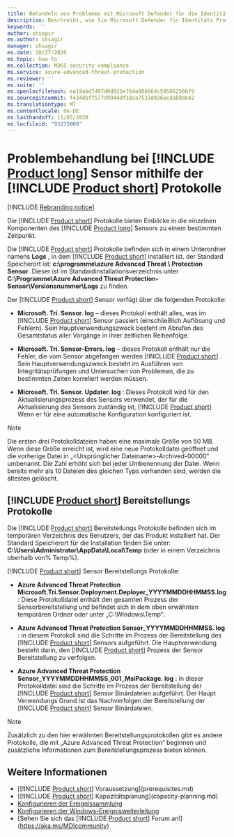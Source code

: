 ```yaml
---
title: Behandeln von Problemen mit Microsoft Defender für die Identität mithilfe der Protokolle
description: Beschreibt, wie Sie Microsoft Defender für Identitäts Protokolle verwenden können, um Probleme zu beheben.
keywords: ''
author: shsagir
ms.author: shsagir
manager: shsagir
ms.date: 10/27/2020
ms.topic: how-to
ms.collection: M365-security-compliance
ms.service: azure-advanced-threat-protection
ms.reviewer: ''
ms.suite: ''
ms.openlocfilehash: ea19abd7497d0d925e764a80666dc595862566f9
ms.sourcegitcommit: f434dbff577d9944df18ca7533d026acdab0bb42
ms.translationtype: MT
ms.contentlocale: de-DE
ms.lasthandoff: 11/03/2020
ms.locfileid: "93275000"
---
```

# <a name="troubleshooting-product-long-sensor-using-the-product-short-logs"></a>Problembehandlung bei [!INCLUDE [Product long](includes/product-long.md)] Sensor mithilfe der [!INCLUDE [Product short](includes/product-short.md)] Protokolle

[!INCLUDE [Rebranding notice](includes/rebranding.md)]

Die [!INCLUDE [Product short](includes/product-short.md)] Protokolle bieten Einblicke in die einzelnen Komponenten des [!INCLUDE [Product long](includes/product-long.md)] Sensors zu einem bestimmten Zeitpunkt.

Die [!INCLUDE [Product short](includes/product-short.md)] Protokolle befinden sich in einem Unterordner namens **Logs** , in dem [!INCLUDE [Product short](includes/product-short.md)] installiert ist. der Standard Speicherort ist: **c:\programme\azure Advanced Threat \\ Protection Sensor**. Dieser ist im Standardinstallationsverzeichnis unter **C:\Programme\Azure Advanced Threat Protection-Sensor\Versionsnummer\Logs** zu finden.

Der [!INCLUDE [Product short](includes/product-short.md)] Sensor verfügt über die folgenden Protokolle:

- **Microsoft. Tri. Sensor. log** – dieses Protokoll enthält alles, was im [!INCLUDE [Product short](includes/product-short.md)] Sensor passiert (einschließlich Auflösung und Fehlern). Sein Hauptverwendungszweck besteht im Abrufen des Gesamtstatus aller Vorgänge in ihrer zeitlichen Reihenfolge.

- **Microsoft. Tri. Sensor-Errors. log** – dieses Protokoll enthält nur die Fehler, die vom Sensor abgefangen werden [!INCLUDE [Product short](includes/product-short.md)] . Sein Hauptverwendungszweck besteht im Ausführen von Integritätsprüfungen und Untersuchen von Problemen, die zu bestimmten Zeiten korreliert werden müssen.

- **Microsoft. Tri. Sensor. Updater. log** : Dieses Protokoll wird für den Aktualisierungsprozess des Sensors verwendet, der für die Aktualisierung des Sensors zuständig ist, [!INCLUDE [Product short](includes/product-short.md)] Wenn er für eine automatische Konfiguration konfiguriert ist.

> [!NOTE]
> Die ersten drei Protokolldateien haben eine maximale Größe von 50 MB. Wenn diese Größe erreicht ist, wird eine neue Protokolldatei geöffnet und die vorherige Datei in „&lt;Ursprünglicher Dateiname&gt;-Archived-00000“ umbenannt. Die Zahl erhöht sich bei jeder Umbenennung der Datei. Wenn bereits mehr als 10 Dateien des gleichen Typs vorhanden sind, werden die ältesten gelöscht.

## <a name="product-short-deployment-logs"></a>[!INCLUDE [Product short](includes/product-short.md)] Bereitstellungs Protokolle

Die [!INCLUDE [Product short](includes/product-short.md)] Bereitstellungs Protokolle befinden sich im temporären Verzeichnis des Benutzers, der das Produkt installiert hat. Der Standard Speicherort für die Installation finden Sie unter: **C:\Users\Administrator\AppData\Local\Temp** (oder in einem Verzeichnis oberhalb von% Temp%).

[!INCLUDE [Product short](includes/product-short.md)] Sensor Bereitstellungs Protokolle:

- **Azure Advanced Threat Protection Microsoft.Tri.Sensor.Deployment.Deployer_YYYYMMDDHHMMSS.log** : Diese Protokolldatei enthält den gesamten Prozess der Sensorbereitstellung und befindet sich in dem oben erwähnten temporären Ordner oder unter „C:\Windows\Temp“.

- **Azure Advanced Threat Protection Sensor_YYYYMMDDHHMMSS. log** : in diesem Protokoll sind die Schritte im Prozess der Bereitstellung des [!INCLUDE [Product short](includes/product-short.md)] Sensors aufgeführt. Die Hauptverwendung besteht darin, den [!INCLUDE [Product short](includes/product-short.md)] Prozess der Sensor Bereitstellung zu verfolgen.

- **Azure Advanced Threat Protection Sensor_YYYYMMDDHHMMSS_001_MsiPackage. log** : in dieser Protokolldatei sind die Schritte im Prozess der Bereitstellung der [!INCLUDE [Product short](includes/product-short.md)] Sensor Binärdateien aufgeführt. Der Haupt Verwendungs Grund ist das Nachverfolgen der Bereitstellung der [!INCLUDE [Product short](includes/product-short.md)] Sensor Binärdateien.

> [!NOTE]
> Zusätzlich zu den hier erwähnten Bereitstellungsprotokollen gibt es andere Protokolle, die mit „Azure Advanced Threat Protection“ beginnen und zusätzliche Informationen zum Bereitstellungsprozess bieten können.

## <a name="see-also"></a>Weitere Informationen

- [[!INCLUDE [Product short](includes/product-short.md)] Voraussetzung](prerequisites.md)
- [[!INCLUDE [Product short](includes/product-short.md)] Kapazitätsplanung](capacity-planning.md)
- [Konfigurieren der Ereignissammlung](configure-event-collection.md)
- [Konfigurieren der Windows-Ereignisweiterleitung](configure-event-forwarding.md)
- [Sehen Sie sich das [!INCLUDE [Product short](includes/product-short.md)] Forum an!](https://aka.ms/MDIcommunity)
